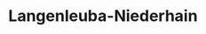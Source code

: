 ---
title: Langenleuba-Niederhain
url: /langenleuba-niederhain/
latitude: 50.955
longitude: 12.581
---